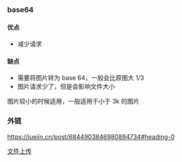### base64
#### 优点
- 减少请求

#### 缺点

- 需要将图片转为 base 64，一般会比原图大 1/3
- 图片请求少了，但是会影响文件大小

图片较小的时候适用，一般适用于小于 3k 的图片

### 外链



https://juejin.cn/post/6844903846980894734#heading-0


[文件上传](https://juejin.cn/post/6844903968338870285#heading-19)
